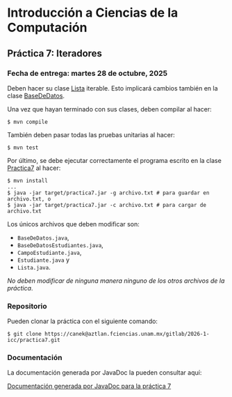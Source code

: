 Introducción a Ciencias de la Computación
=========================================

Práctica 7: Iteradores
----------------------

### Fecha de entrega: martes 28 de octubre, 2025

Deben hacer su clase
[Lista](https://aztlan.fciencias.unam.mx/gitlab/2026-1-icc/practica7/-/blob/main/src/main/java/mx/unam/ciencias/icc/Lista.java)
iterable. Esto implicará cambios también en la clase
[BaseDeDatos](https://aztlan.fciencias.unam.mx/gitlab/2026-1-icc/practica7/-/blob/main/src/main/java/mx/unam/ciencias/icc/BaseDeDatos.java).

Una vez que hayan terminado con sus clases, deben compilar al hacer:

```
$ mvn compile
```

También deben pasar todas las pruebas unitarias al hacer:

```
$ mvn test
```

Por último, se debe ejecutar correctamente el programa escrito en la clase
[Practica7](https://aztlan.fciencias.unam.mx/gitlab/2026-1-icc/practica7/-/blob/main/src/main/java/mx/unam/ciencias/icc/Practica7.java)
al hacer:

```
$ mvn install
...
$ java -jar target/practica7.jar -g archivo.txt # para guardar en archivo.txt, o
$ java -jar target/practica7.jar -c archivo.txt # para cargar de archivo.txt
```

Los únicos archivos que deben modificar son:

* `BaseDeDatos.java`,
* `BaseDeDatosEstudiantes.java`,
* `CampoEstudiante.java`,
* `Estudiante.java` y
* `Lista.java`.

*No deben modificar de ninguna manera ninguno de los otros archivos de la
práctica*.

### Repositorio

Pueden clonar la práctica con el siguiente comando:

```
$ git clone https://canek@aztlan.fciencias.unam.mx/gitlab/2026-1-icc/practica7.git
```

### Documentación

La documentación generada por JavaDoc la pueden consultar aquí:

[Documentación generada por JavaDoc para la práctica
7](https://aztlan.fciencias.unam.mx/~canek/2026-1-icc/practica7/apidocs/index.html)
